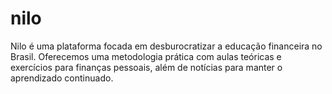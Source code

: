 # nilo
Nilo é uma plataforma focada em desburocratizar a educação financeira no Brasil. Oferecemos uma metodologia prática com aulas teóricas e exercícios para finanças pessoais, além de notícias para manter o aprendizado continuado.
